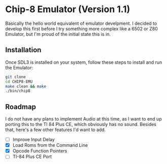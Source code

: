 # Chip-8 Emulator (Version 1.1)

Basically the hello world equivalent of emulator develpment. I decided to develop this first before I try something more complex like a 6502 or Z80 Emulator, but I'm proud of the initial state this is in.

## Installation  

Once SDL3 is installed on your system, follow these steps to install and run the Emulator:  

```bash  
git clone
cd CHIP8-EMU
make clean && make
./bin/chip8
```  

## Roadmap  

I do not have any plans to implement Audio at this time, as I want to end up porting this to the TI 84 Plus CE, which obviously has no sound. Besides that, here's a few other features I'd want to add.

- [ ] Improve Input Delay
- [x] Load Roms from the Command Line
- [x] Opcode Function Pointers
- [ ] TI-84 Plus CE Port

